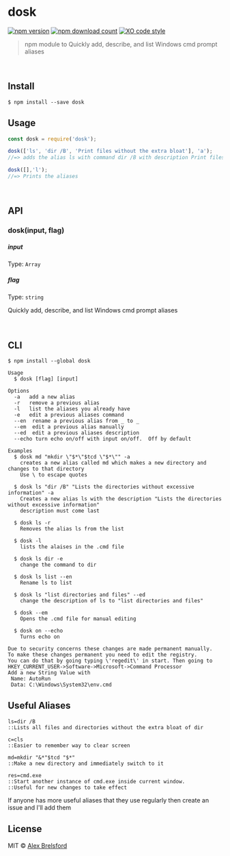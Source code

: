 # dosk
[![npm version](https://img.shields.io/npm/v/dosk.svg)](https://www.npmjs.com/package/dosk)
[![npm download count](http://img.shields.io/npm/dm/dosk.svg?style=flat)](http://npmjs.org/dosk)
[![XO code style](https://img.shields.io/badge/code_style-XO-5ed9c7.svg)](https://github.com/sindresorhus/xo)
> npm module to Quickly add, describe, and list Windows cmd prompt aliases

<br>

## Install

```
$ npm install --save dosk
```


## Usage

```js
const dosk = require('dosk');

dosk(['ls', 'dir /B', 'Print files without the extra bloat'], 'a');
//=> adds the alias ls with command dir /B with description Print files without the extra bloat

dosk([],'l');
//=> Prints the aliases
```

<br>

## API

### dosk(input, flag)

##### input

Type: `Array`

##### flag

Type: `string`

Quickly add, describe, and list Windows cmd prompt aliases

<br>

## CLI

```
$ npm install --global dosk
```

```
Usage
  $ dosk [flag] [input]

Options
  -a   add a new alias
  -r   remove a previous alias
  -l   list the aliases you already have
  -e   edit a previous aliases command
  --en  rename a previous alias from _ to _
  --em  edit a previous alias manually
  --ed  edit a previous aliases description
  --echo turn echo on/off with input on/off.  Off by default

Examples
  $ dosk md "mkdir \"$*\"$tcd \"$*\"" -a
    creates a new alias called md which makes a new directory and changes to that directory
    Use \ to escape quotes

  $ dosk ls "dir /B" "Lists the directories without excessive information" -a
    Creates a new alias ls with the description "Lists the directories without excessive information"
    description must come last

  $ dosk ls -r
    Removes the alias ls from the list

  $ dosk -l
    lists the alaises in the .cmd file

  $ dosk ls dir -e
    change the command to dir

  $ dosk ls list --en
    Rename ls to list

  $ dosk ls "list directories and files" --ed
    change the description of ls to "list directories and files"

  $ dosk --em
    Opens the .cmd file for manual editing

  $ dosk on --echo
    Turns echo on

Due to security concerns these changes are made permanent manually.
To make these changes permanent you need to edit the registry.
You can do that by going typing \'regedit\' in start. Then going to
HKEY_CURRENT_USER->Software->Microsoft->Command Processor
Add a new String Value with
 Name: AutoRun
 Data: C:\Windows\System32\env.cmd
```

## Useful Aliases

```
ls=dir /B
::Lists all files and directories without the extra bloat of dir

c=cls
::Easier to remember way to clear screen

md=mkdir "&*"$tcd "$*"
::Make a new directory and immediately switch to it

res=cmd.exe
::Start another instance of cmd.exe inside current window.
::Useful for new changes to take effect
```

If anyone has more useful aliases that they use regularly then create an issue and I'll add them

## License

MIT © [Alex Brelsford](abrelsfo.github.io)
